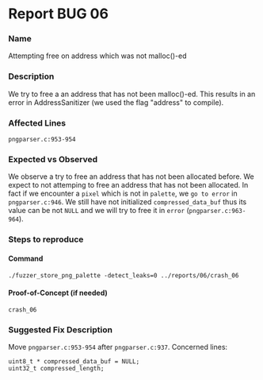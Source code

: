 # Report BUG 06

### Name
Attempting free on address which was not malloc()-ed

### Description
We try to free a an address that has not been malloc()-ed. This results in an error in AddressSanitizer (we used the flag "address" to compile).

### Affected Lines
`pngparser.c:953-954`

### Expected vs Observed
We observe a try to free an address that has not been allocated before. We expect to not attemping to free an address that has not been allocated.
In fact if we encounter a `pixel` which is not in `palette`, we `go to error` in `pngparser.c:946`. We still have not initialized `compressed_data_buf`
thus its value can be not `NULL` and we will try to free it in `error` (`pngparser.c:963-964`).

### Steps to reproduce
#### Command
`./fuzzer_store_png_palette -detect_leaks=0 ../reports/06/crash_06`

#### Proof-of-Concept (if needed)
`crash_06`

### Suggested Fix Description
Move `pngparser.c:953-954` after `pngparser.c:937`. Concerned lines:
```
uint8_t * compressed_data_buf = NULL;
uint32_t compressed_length;
```